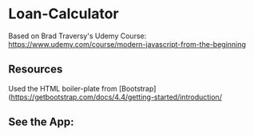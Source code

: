 # Loan-Calculator

Based on Brad Traversy's Udemy Course: https://www.udemy.com/course/modern-javascript-from-the-beginning

## Resources

Used the HTML boiler-plate from [Bootstrap](https://getbootstrap.com/docs/4.4/getting-started/introduction/

## See the App:

